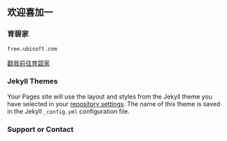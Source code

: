 ## 欢迎喜加一

### 育碧家
```markdown
free.ubisoft.com
```
[戳我前往育碧家](free.ubisoft.com)

### Jekyll Themes

Your Pages site will use the layout and styles from the Jekyll theme you have selected in your [repository settings](https://github.com/GamePlusOne/GamePlusOne.github.io/settings). The name of this theme is saved in the Jekyll `_config.yml` configuration file.

### Support or Contact
